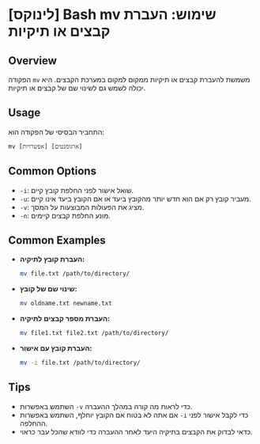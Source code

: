 # [לינוקס] Bash mv שימוש: העברת קבצים או תיקיות

## Overview
הפקודה `mv` משמשת להעברת קבצים או תיקיות ממקום למקום במערכת הקבצים. היא יכולה לשמש גם לשינוי שם של קבצים או תיקיות.

## Usage
התחביר הבסיסי של הפקודה הוא:
```
mv [אפשרויות] [ארגומנטים]
```

## Common Options
- `-i`: שואל אישור לפני החלפת קובץ קיים.
- `-u`: מעביר קובץ רק אם הוא חדש יותר מהקובץ ביעד או אם הקובץ ביעד אינו קיים.
- `-v`: מציג את הפעולות המבוצעות על המסך.
- `-n`: מונע החלפת קבצים קיימים.

## Common Examples
- **העברת קובץ לתיקיה:**
  ```bash
  mv file.txt /path/to/directory/
  ```
  
- **שינוי שם של קובץ:**
  ```bash
  mv oldname.txt newname.txt
  ```

- **העברת מספר קבצים לתיקיה:**
  ```bash
  mv file1.txt file2.txt /path/to/directory/
  ```

- **העברת קובץ עם אישור:**
  ```bash
  mv -i file.txt /path/to/directory/
  ```

## Tips
- השתמש באפשרות `-v` כדי לראות מה קורה במהלך ההעברה.
- אם אתה לא בטוח אם הקובץ יוחלף, השתמש באפשרות `-i` כדי לקבל אישור לפני ההחלפה.
- כדאי לבדוק את הקבצים בתיקיה היעד לאחר ההעברה כדי לוודא שהכל עבר כראוי.